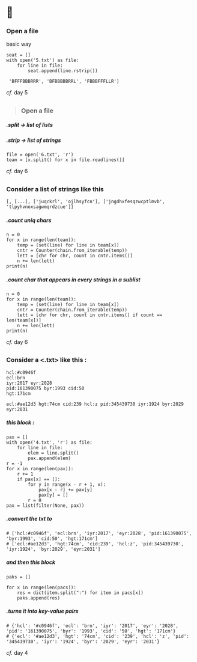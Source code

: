 # 🎄

### Open a file

basic way

    seat = []
    with open('5.txt') as file:
        for line in file:
            seat.append(line.rstrip())
` 'BFFFBBBRRR', 'BFBBBBBRRL', 'FBBBFFFLLR']`

*cf.* day 5
##
> ### Open a file

##### .split -> *list of lists*
##### .strip -> *list of strings*

    file = open('6.txt', 'r')
    team = [x.split() for x in file.readlines()]
    
*cf.* day 6
##
### Consider a list of strings like this

`[, [...], ['juqckrl', 'ojlhsyfcn'], ['jngdhxfesqzwcptlmvb', 'tlpyhvnoxsagwmqrdzcue']]`

##### .count uniq chars

    n = 0
    for x in range(len(team)):
        temp = (set(line) for line in team[x])
        cntr = Counter(chain.from_iterable(temp))
        lett = [chr for chr, count in cntr.items()]
        n += len(lett)
    print(n)

##### .count char that appears in every strings in a sublist 

    n = 0
    for x in range(len(team)):
        temp = (set(line) for line in team[x])
        cntr = Counter(chain.from_iterable(temp))
        lett = [chr for chr, count in cntr.items() if count == len(team[x])]
        n += len(lett)
    print(n)
    
*cf.* day 6
##
### Consider a <.txt> like this : 

    hcl:#c0946f
    ecl:brn
    iyr:2017 eyr:2028
    pid:161390075 byr:1993 cid:50
    hgt:171cm

    ecl:#ae12d3 hgt:74cm cid:239 hcl:z pid:345439730 iyr:1924 byr:2029 eyr:2031

##### this block :

    pax = []
    with open('4.txt', 'r') as file:
        for line in file:
            elem = line.split()
            pax.append(elem)
    r = -1
    for x in range(len(pax)):
        r += 1
        if pax[x] == []:
            for y in range(x - r + 1, x):
                pax[x - r] += pax[y]
                pax[y] = []
            r = 0
    pax = list(filter(None, pax))

##### .convert the txt to 

    # ['hcl:#c0946f', 'ecl:brn', 'iyr:2017', 'eyr:2028', 'pid:161390075', 'byr:1993', 'cid:50', 'hgt:171cm']
    # ['ecl:#ae12d3', 'hgt:74cm', 'cid:239', 'hcl:z', 'pid:345439730', 'iyr:1924', 'byr:2029', 'eyr:2031']

##### and then this block

    paks = []

    for x in range(len(pacs)):
        res = dict(item.split(":") for item in pacs[x])
        paks.append(res)

##### .turns it into key-value pairs

    # {'hcl': '#c0946f', 'ecl': 'brn', 'iyr': '2017', 'eyr': '2028', 'pid': '161390075', 'byr': '1993', 'cid': '50', 'hgt': '171cm'}
    # {'ecl': '#ae12d3', 'hgt': '74cm', 'cid': '239', 'hcl': 'z', 'pid': '345439730', 'iyr': '1924', 'byr': '2029', 'eyr': '2031'}
*cf.* day 4
